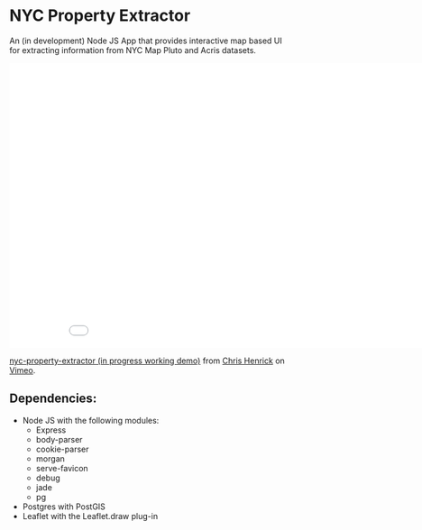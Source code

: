 NYC Property Extractor
==============
An (in development) Node JS App that provides interactive map based UI for extracting information from NYC Map Pluto and Acris datasets.

<iframe src="//player.vimeo.com/video/110615218?title=0&amp;byline=0&amp;portrait=0" width="899" height="506" frameborder="0" webkitallowfullscreen mozallowfullscreen allowfullscreen></iframe> <p><a href="http://vimeo.com/110615218">nyc-property-extractor (in progress working demo)</a> from <a href="http://vimeo.com/user23240262">Chris Henrick</a> on <a href="https://vimeo.com">Vimeo</a>.</p>

## Dependencies:

- Node JS with the following modules:
  - Express
  - body-parser
  - cookie-parser
  - morgan
  - serve-favicon
  - debug
  - jade
  - pg
- Postgres with PostGIS
- Leaflet with the Leaflet.draw plug-in

